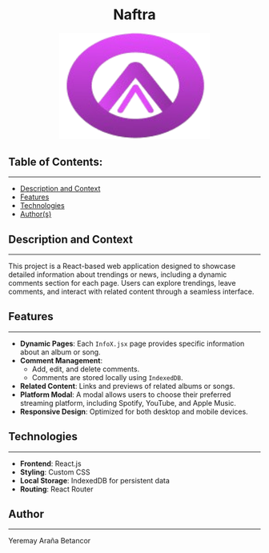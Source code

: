 <h1 align="center">Naftra</h1>
<p align="center"><img src="https://github.com/yeremay13/Naftra/blob/master/public/Nlogo3.png?raw=true" alt="Naftra Logo" width="300"/></p> 

## Table of Contents:
---

- [Description and Context](#description-and-context)
- [Features](#features)
- [Technologies](#technologies)
- [Author(s)](#authors)

## Description and Context
---
This project is a React-based web application designed to showcase detailed information about trendings or news, including a dynamic comments section for each page. Users can explore trendings, leave comments, and interact with related content through a seamless interface.

## Features
---
- **Dynamic Pages**: Each `InfoX.jsx` page provides specific information about an album or song.
- **Comment Management**:
  - Add, edit, and delete comments.
  - Comments are stored locally using `IndexedDB`.
- **Related Content**: Links and previews of related albums or songs.
- **Platform Modal**: A modal allows users to choose their preferred streaming platform, including Spotify, YouTube, and Apple Music.
- **Responsive Design**: Optimized for both desktop and mobile devices.

## Technologies
---
- **Frontend**: React.js
- **Styling**: Custom CSS
- **Local Storage**: IndexedDB for persistent data
- **Routing**: React Router

## Author
---
Yeremay Araña Betancor

